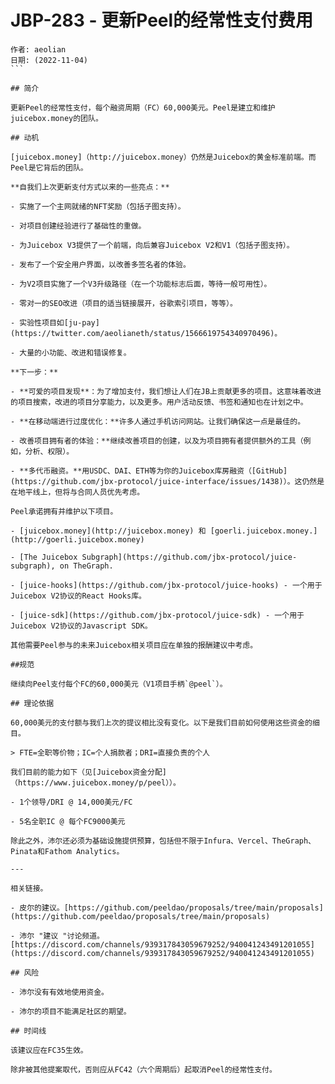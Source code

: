 # JBP-283 - 更新Peel的经常性支付费用
````plain text
作者: aeolian
日期: (2022-11-04)
```

## 简介

更新Peel的经常性支付，每个融资周期（FC）60,000美元。Peel是建立和维护juicebox.money的团队。

## 动机

[juicebox.money]（http://juicebox.money）仍然是Juicebox的黄金标准前端。而Peel是它背后的团队。

**自我们上次更新支付方式以来的一些亮点：**

- 实施了一个主网就绪的NFT奖励（包括子图支持）。

- 对项目创建经验进行了基础性的重做。

- 为Juicebox V3提供了一个前端，向后兼容Juicebox V2和V1（包括子图支持）。

- 发布了一个安全用户界面，以改善多签名者的体验。

- 为V2项目实施了一个V3升级路径（在一个功能标志后面，等待一般可用性）。

- 零对一的SEO改进（项目的适当链接展开，谷歌索引项目，等等）。

- 实验性项目如[ju-pay](https://twitter.com/aeolianeth/status/1566619754340970496)。

- 大量的小功能、改进和错误修复。

**下一步：**

- **可爱的项目发现**：为了增加支付，我们想让人们在JB上贡献更多的项目。这意味着改进的项目搜索，改进的项目分享能力，以及更多。用户活动反馈、书签和通知也在计划之中。

- **在移动端进行过度优化：**许多人通过手机访问网站。让我们确保这一点是最佳的。

- 改善项目拥有者的体验：**继续改善项目的创建，以及为项目拥有者提供额外的工具（例如，分析、权限）。

- **多代币融资。**用USDC、DAI、ETH等为你的Juicebox库房融资（[GitHub](https://github.com/jbx-protocol/juice-interface/issues/1438)）。这仍然是在地平线上，但将与合同人员优先考虑。

Peel承诺拥有并维护以下项目。

- [juicebox.money](http://juicebox.money) 和 [goerli.juicebox.money.] (http://goerli.juicebox.money)

- [The Juicebox Subgraph](https://github.com/jbx-protocol/juice-subgraph), on TheGraph.

- [juice-hooks](https://github.com/jbx-protocol/juice-hooks) - 一个用于Juicebox V2协议的React Hooks库。

- [juice-sdk](https://github.com/jbx-protocol/juice-sdk) - 一个用于Juicebox V2协议的Javascript SDK。

其他需要Peel参与的未来Juicebox相关项目应在单独的报酬建议中考虑。

##规范

继续向Peel支付每个FC的60,000美元（V1项目手柄`@peel`）。

## 理论依据

60,000美元的支付额与我们上次的提议相比没有变化。以下是我们目前如何使用这些资金的细目。

> FTE=全职等价物；IC=个人捐款者；DRI=直接负责的个人

我们目前的能力如下（见[Juicebox资金分配]（https://www.juicebox.money/p/peel））。

- 1个领导/DRI @ 14,000美元/FC

- 5名全职IC @ 每个FC9000美元

除此之外，沛尔还必须为基础设施提供预算，包括但不限于Infura、Vercel、TheGraph、Pinata和Fathom Analytics。

---

相关链接。

- 皮尔的建议。[https://github.com/peeldao/proposals/tree/main/proposals](https://github.com/peeldao/proposals/tree/main/proposals)

- 沛尔 "建议 "讨论频道。[https://discord.com/channels/939317843059679252/940041243491201055](https://discord.com/channels/939317843059679252/940041243491201055)

## 风险

- 沛尔没有有效地使用资金。

- 沛尔的项目不能满足社区的期望。

## 时间线

该建议应在FC35生效。

除非被其他提案取代，否则应从FC42（六个周期后）起取消Peel的经常性支付。
